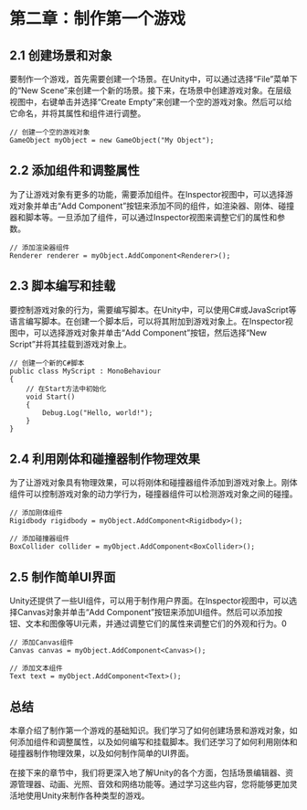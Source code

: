 # 第二章：制作第一个游戏

## 2.1 创建场景和对象

要制作一个游戏，首先需要创建一个场景。在Unity中，可以通过选择“File”菜单下的“New Scene”来创建一个新的场景。接下来，在场景中创建游戏对象。在层级视图中，右键单击并选择“Create Empty”来创建一个空的游戏对象。然后可以给它命名，并将其属性和组件进行调整。

```
// 创建一个空的游戏对象
GameObject myObject = new GameObject("My Object");
```

## 2.2 添加组件和调整属性

为了让游戏对象有更多的功能，需要添加组件。在Inspector视图中，可以选择游戏对象并单击“Add Component”按钮来添加不同的组件，如渲染器、刚体、碰撞器和脚本等。一旦添加了组件，可以通过Inspector视图来调整它们的属性和参数。

```
// 添加渲染器组件
Renderer renderer = myObject.AddComponent<Renderer>();
```

## 2.3 脚本编写和挂载

要控制游戏对象的行为，需要编写脚本。在Unity中，可以使用C#或JavaScript等语言编写脚本。在创建一个脚本后，可以将其附加到游戏对象上。在Inspector视图中，可以选择游戏对象并单击“Add Component”按钮，然后选择“New Script”并将其挂载到游戏对象上。

```
// 创建一个新的C#脚本
public class MyScript : MonoBehaviour
{
    // 在Start方法中初始化
    void Start()
    {
        Debug.Log("Hello, world!");
    }
}
```

## 2.4 利用刚体和碰撞器制作物理效果

为了让游戏对象具有物理效果，可以将刚体和碰撞器组件添加到游戏对象上。刚体组件可以控制游戏对象的动力学行为，碰撞器组件可以检测游戏对象之间的碰撞。
```
// 添加刚体组件
Rigidbody rigidbody = myObject.AddComponent<Rigidbody>();

// 添加碰撞器组件
BoxCollider collider = myObject.AddComponent<BoxCollider>();
```

## 2.5 制作简单UI界面

Unity还提供了一些UI组件，可以用于制作用户界面。在Inspector视图中，可以选择Canvas对象并单击“Add Component”按钮来添加UI组件。然后可以添加按钮、文本和图像等UI元素，并通过调整它们的属性来调整它们的外观和行为。0
```
// 添加Canvas组件
Canvas canvas = myObject.AddComponent<Canvas>();

// 添加文本组件
Text text = myObject.AddComponent<Text>();
```


## 总结

本章介绍了制作第一个游戏的基础知识。我们学习了如何创建场景和游戏对象，如何添加组件和调整属性，以及如何编写和挂载脚本。我们还学习了如何利用刚体和碰撞器制作物理效果，以及如何制作简单的UI界面。

在接下来的章节中，我们将更深入地了解Unity的各个方面，包括场景编辑器、资源管理器、动画、光照、音效和网络功能等。通过学习这些内容，您将能够更加灵活地使用Unity来制作各种类型的游戏。

